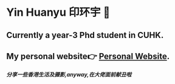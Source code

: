 # Yin Huanyu 印环宇 :wave:
## Currently a year-3 Phd student in CUHK.
## My personal website:point_right: [Personal Website](https://huanyu-personal.netlify.app/).
***分享一些香港生活及摄影,anyway,在大佬面前献丑啦*** 
